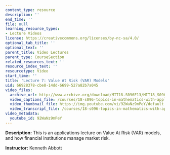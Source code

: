 ```yaml
---
content_type: resource
description: ''
end_time: ''
file: null
learning_resource_types:
- Lecture Videos
license: https://creativecommons.org/licenses/by-nc-sa/4.0/
optional_tab_title: ''
optional_text: ''
parent_title: Video Lectures
parent_type: CourseSection
related_resources_text: ''
resource_index_text: ''
resourcetype: Video
start_time: ''
title: 'Lecture 7: Value At Risk (VAR) Models'
uid: 66928378-cbe8-14dd-6699-527a82b7a045
video_files:
  archive_url: http://www.archive.org/download/MIT18.S096F13/MIT18_S096F13_lec07_300k.mp4
  video_captions_file: /courses/18-s096-topics-in-mathematics-with-applications-in-finance-fall-2013/9f5c877175f25ea2aa86d226ca41e35b_92WaNz9mPeY.vtt
  video_thumbnail_file: https://img.youtube.com/vi/92WaNz9mPeY/default.jpg
  video_transcript_file: /courses/18-s096-topics-in-mathematics-with-applications-in-finance-fall-2013/b75eea7a3809f49267f2d8ab1e5b64c6_92WaNz9mPeY.pdf
video_metadata:
  youtube_id: 92WaNz9mPeY
---
```


**Description:** This is an applications lecture on Value At Risk (VAR) models, and how financial institutions manage market risk.

**Instructor:** Kenneth Abbott

